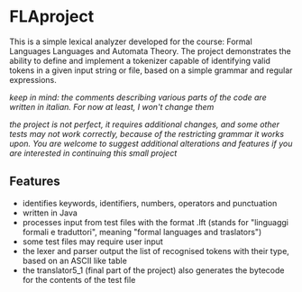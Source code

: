 # FLAproject
This is a simple lexical analyzer developed for the course: Formal Languages Languages and Automata Theory.
The project demonstrates the ability to define and implement a tokenizer capable of identifying valid tokens in a given input string or file,
based on a simple grammar and regular expressions.

*keep in mind: the comments describing various parts of the code are written in italian. For now at least, I won't change them*


*the project is not perfect, it requires additional changes, and some other tests may not work correctly, because of the restricting grammar it works upon.
You are welcome to suggest additional alterations and features if you are interested in continuing this small project*

## Features
- identifies keywords, identifiers, numbers, operators and punctuation
- written in Java
- processes input from test files with the format .lft (stands for "linguaggi formali e traduttori", meaning "formal languages and traslators")
- some test files may require user input
- the lexer and parser output the list of recognised tokens with their type, based on an ASCII like table
- the translator5_1 (final part of the project) also generates the bytecode for the contents of the test file

